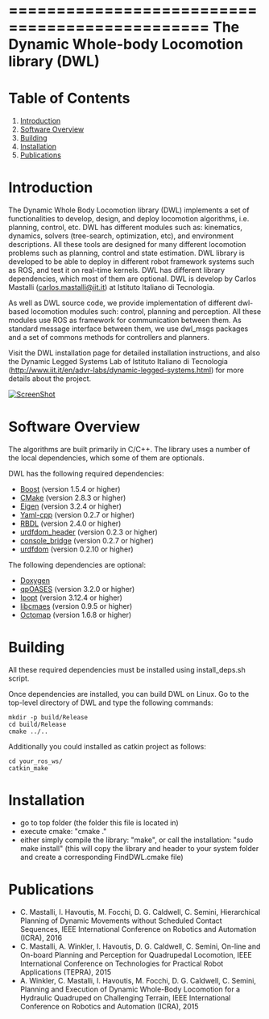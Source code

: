 ===============================================
The Dynamic Whole-body Locomotion library (DWL)
===============================================

Table of Contents
===============================================
1. [Introduction](#introduction)
2. [Software Overview](#software-overview)
3. [Building](#building)
4. [Installation](#installation)
5. [Publications](#publications)



Introduction
===============================================
The Dynamic Whole Body Locomotion library (DWL) implements a set of functionalities to develop, design, and deploy locomotion algorithms, i.e. planning, control, etc. DWL has different modules such as: kinematics, dynamics, solvers (tree-search, optimization, etc), and environment descriptions. All these tools are designed for many different locomotion problems such as planning, control and state estimation. DWL library is developed to be able to deploy in different robot framework systems such as ROS, and test it on real-time kernels. DWL has different library dependencies, which most of them are optional. DWL is develop by Carlos Mastalli (carlos.mastalli@iit.it) at Istituto Italiano di Tecnologia.

As well as DWL source code, we provide implementation of different dwl-based locomotion modules such: control, planning and perception. All these modules use ROS as framework for communication between them. As standard message interface between them, we use dwl_msgs packages and a set of commons methods for controllers and planners.

Visit the DWL installation page for detailed installation instructions, and also the Dynamic Legged Systems Lab of Istituto Italiano di Tecnologia (http://www.iit.it/en/advr-labs/dynamic-legged-systems.html) for more details about the project.

[![ScreenShot](https://j.gifs.com/zJEDWD.gif)](https://www.youtube.com/watch?v=ENHvCGrnr2g)


Software Overview
===============================================
The algorithms are built primarily in C/C++. The library uses a number of the local dependencies, which some of them are optionals.

DWL has the following required dependencies:
* [Boost](http://www.boost.org) (version 1.5.4 or higher)
* [CMake](http://www.cmake.org) (version 2.8.3 or higher)
* [Eigen](http://eigen.tuxfamily.org) (version 3.2.4 or higher)
* [Yaml-cpp](https://code.google.com/p/yaml-cpp/) (version 0.2.7 or higher)
* [RBDL](http://rbdl.bitbucket.org/) (version 2.4.0 or higher)
* [urdfdom_header](https://github.com/ros/urdfdom_headers) (version 0.2.3 or higher)
* [console_bridge](https://github.com/ros/console_bridge) (version 0.2.7 or higher)
* [urdfdom](https://github.com/ros/urdfdom) (version 0.2.10 or higher)

The following dependencies are optional:
* [Doxygen](http://www.doxygen.org)
* [qpOASES](https://projects.coin-or.org/qpOASES) (version 3.2.0 or higher)
* [Ipopt](https://projects.coin-or.org/Ipopt) (version 3.12.4 or higher)
* [libcmaes](https://github.com/beniz/libcmaes) (version 0.9.5 or higher)
* [Octomap](http://octomap.github.io) (version 1.6.8 or higher)


Building
===============================================
All these required dependencies must be installed using install_deps.sh script.

Once dependencies are installed, you can build DWL on Linux. Go to the top-level directory of DWL and type the
following commands:

    mkdir -p build/Release
    cd build/Release
    cmake ../..

Additionally you could installed as catkin project as follows:

	cd your_ros_ws/
	catkin_make


Installation
===============================================
- go to top folder (the folder this file is located in)
- execute cmake: "cmake ."
- either simply compile the library: "make", or call the installation: "sudo make install" (this will copy the library and header to your system folder and create a corresponding FindDWL.cmake file)



Publications
===============================================
* C. Mastalli, I. Havoutis, M. Focchi, D. G. Caldwell, C. Semini, Hierarchical Planning of Dynamic Movements without Scheduled Contact Sequences, IEEE International Conference on Robotics and Automation (ICRA), 2016
* C. Mastalli, A. Winkler, I. Havoutis, D. G. Caldwell, C. Semini, On-line and On-board Planning and Perception for Quadrupedal Locomotion, IEEE International Conference on Technologies for Practical Robot Applications (TEPRA), 2015
* A. Winkler, C. Mastalli, I. Havoutis, M. Focchi, D. G. Caldwell, C. Semini, Planning and Execution of Dynamic Whole-Body Locomotion for a Hydraulic Quadruped on Challenging Terrain, IEEE International Conference on Robotics and Automation (ICRA), 2015
